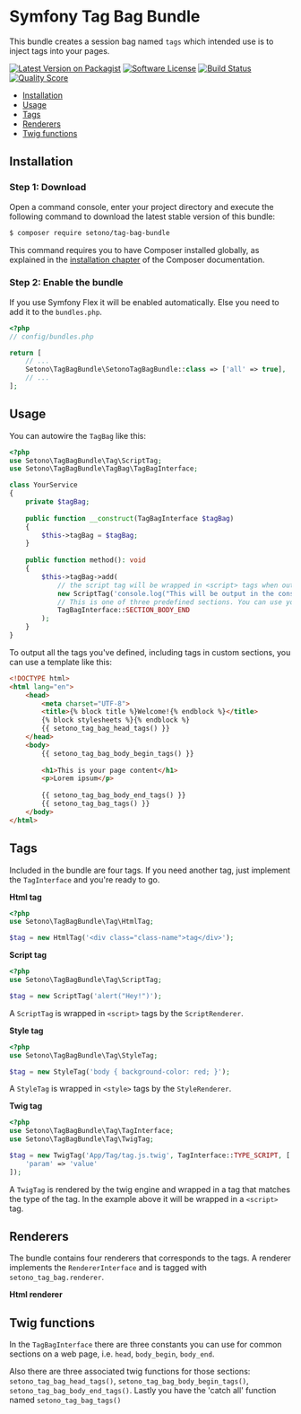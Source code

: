 # Symfony Tag Bag Bundle
This bundle creates a session bag named `tags` which intended use is to inject tags into your pages.

[![Latest Version on Packagist][ico-version]][link-packagist]
[![Software License][ico-license]](LICENSE)
[![Build Status][ico-travis]][link-travis]
[![Quality Score][ico-code-quality]][link-code-quality]

- [Installation](#installation)
- [Usage](#usage)
- [Tags](#tags)
- [Renderers](#renderers)
- [Twig functions](#twig-functions)

## Installation

### Step 1: Download

Open a command console, enter your project directory and execute the following command to download the latest stable version of this bundle:

```bash
$ composer require setono/tag-bag-bundle
```

This command requires you to have Composer installed globally, as explained in the [installation chapter](https://getcomposer.org/doc/00-intro.md) of the Composer documentation.

### Step 2: Enable the bundle

If you use Symfony Flex it will be enabled automatically. Else you need to add it to the `bundles.php`.

```php
<?php
// config/bundles.php

return [
    // ...
    Setono\TagBagBundle\SetonoTagBagBundle::class => ['all' => true],
    // ...
];
```

## Usage
You can autowire the `TagBag` like this:

```php
<?php
use Setono\TagBagBundle\Tag\ScriptTag;
use Setono\TagBagBundle\TagBag\TagBagInterface;

class YourService
{
    private $tagBag;
    
    public function __construct(TagBagInterface $tagBag) 
    {
        $this->tagBag = $tagBag;
    }
    
    public function method(): void 
    {
        $this->tagBag->add(
            // the script tag will be wrapped in <script> tags when outputted
            new ScriptTag('console.log("This will be output in the console");'),
            // This is one of three predefined sections. You can use your own custom section if you need to
            TagBagInterface::SECTION_BODY_END
        );
    }
}
```

To output all the tags you've defined, including tags in custom sections, you can use a template like this:

```html
<!DOCTYPE html>
<html lang="en">
    <head>
        <meta charset="UTF-8">
        <title>{% block title %}Welcome!{% endblock %}</title>
        {% block stylesheets %}{% endblock %}
        {{ setono_tag_bag_head_tags() }}
    </head>
    <body>
        {{ setono_tag_bag_body_begin_tags() }}
        
        <h1>This is your page content</h1>
        <p>Lorem ipsum</p>
        
        {{ setono_tag_bag_body_end_tags() }}
        {{ setono_tag_bag_tags() }}
    </body>
</html>
```

## Tags
Included in the bundle are four tags. If you need another tag, just implement the `TagInterface` and you're ready to go.

**Html tag**
```php
<?php
use Setono\TagBagBundle\Tag\HtmlTag;

$tag = new HtmlTag('<div class="class-name">tag</div>');
```

**Script tag**
```php
<?php
use Setono\TagBagBundle\Tag\ScriptTag;

$tag = new ScriptTag('alert("Hey!")');
```

A `ScriptTag` is wrapped in `<script>` tags by the `ScriptRenderer`.

**Style tag**
```php
<?php
use Setono\TagBagBundle\Tag\StyleTag;

$tag = new StyleTag('body { background-color: red; }');
```

A `StyleTag` is wrapped in `<style>` tags by the `StyleRenderer`.

**Twig tag**
```php
<?php
use Setono\TagBagBundle\Tag\TagInterface;
use Setono\TagBagBundle\Tag\TwigTag;

$tag = new TwigTag('App/Tag/tag.js.twig', TagInterface::TYPE_SCRIPT, [
    'param' => 'value'
]);
```

A `TwigTag` is rendered by the twig engine and wrapped in a tag that matches the type of the tag. In the example above it will be wrapped in a `<script>` tag.

## Renderers
The bundle contains four renderers that corresponds to the tags. A renderer implements the `RendererInterface` and is tagged with `setono_tag_bag.renderer`.

**Html renderer**



## Twig functions

In the `TagBagInterface` there are three constants you can use for common sections on a web page, i.e. `head`, `body_begin`, `body_end`.

Also there are three associated twig functions for those sections: `setono_tag_bag_head_tags()`, `setono_tag_bag_body_begin_tags()`, `setono_tag_bag_body_end_tags()`. Lastly you have the 'catch all' function named `setono_tag_bag_tags()`

[ico-version]: https://img.shields.io/packagist/v/setono/tag-bag-bundle.svg?style=flat-square
[ico-license]: https://img.shields.io/badge/license-MIT-brightgreen.svg?style=flat-square
[ico-travis]: https://travis-ci.com/Setono/TagBagBundle.svg?branch=master
[ico-code-quality]: https://img.shields.io/scrutinizer/g/Setono/TagBagBundle.svg?style=flat-square

[link-packagist]: https://packagist.org/packages/setono/tag-bag-bundle
[link-travis]: https://travis-ci.com/Setono/TagBagBundle
[link-code-quality]: https://scrutinizer-ci.com/g/Setono/TagBagBundle
